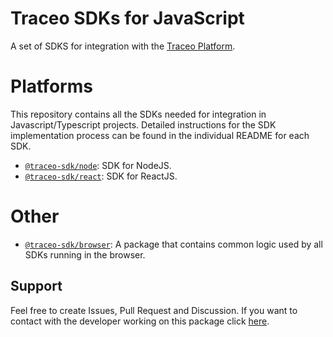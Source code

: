 # Traceo SDKs for JavaScript

A set of SDKS for integration with the [Traceo Platform](https://github.com/traceo-dev/traceo).

# Platforms
This repository contains all the SDKs needed for integration in Javascript/Typescript projects. Detailed instructions for the SDK implementation process can be found in the individual README for each SDK.

- [`@traceo-sdk/node`](https://github.com/traceo-dev/traceo-sdk/tree/develop/packages/node): SDK for NodeJS.
- [`@traceo-sdk/react`](https://github.com/traceo-dev/traceo-sdk/tree/develop/packages/react): SDK for ReactJS.

# Other
- [`@traceo-sdk/browser`](https://github.com/traceo/traceo-sdk/tree/develop/packages/browser): A package that contains common logic used by all SDKs running in the browser.

## Support
Feel free to create Issues, Pull Request and Discussion. If you want to contact with the developer working on this package click [here](mailto:piotr.szewczyk.software@gmail.com).
